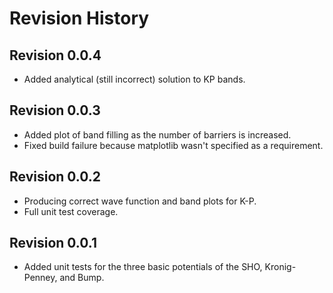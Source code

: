 # Revision History

## Revision 0.0.4

- Added analytical (still incorrect) solution to KP bands.

## Revision 0.0.3

- Added plot of band filling as the number of barriers is increased.
- Fixed build failure because matplotlib wasn't specified as a requirement.

## Revision 0.0.2

- Producing correct wave function and band plots for K-P.
- Full unit test coverage.

## Revision 0.0.1

- Added unit tests for the three basic potentials of the SHO, Kronig-Penney, and Bump.